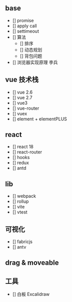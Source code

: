 ## base
- [] promise
- [] apply call
- [] settimeout
- [] 算法
    - [] 排序
    - [] 动态规划
    - [] 背包问题
- [] 浏览器实现原理  李兵

## vue 技术栈
- [] vue 2.6
- [] vue 2.7 
- [] vue3 
- [] vue-router
- [] vuex
- [] element + elementPLUS

## react
- [] react 18
- [] react-router
- [] hooks
- [] redux
- [] antd

## lib
- [] webpack
- [] rollup
- [] vite
- [] vtest

## 可视化
- [] fabricjs
- [] antv

## drag & moveable

## 工具 
 - []  白板 Excalidraw